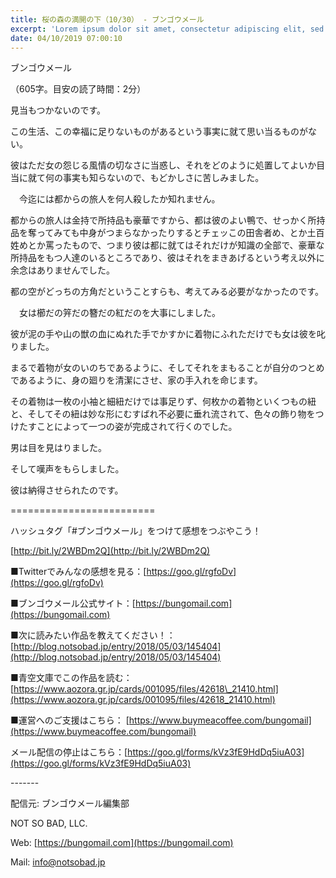 ```yaml
---
title: 桜の森の満開の下（10/30） - ブンゴウメール
excerpt: 'Lorem ipsum dolor sit amet, consectetur adipiscing elit, sed do eiusmod tempor incididunt ut labore et dolore magna aliqua. Praesent elementum facilisis leo vel fringilla est ullamcorper eget. At imperdiet dui accumsan sit amet nulla facilisi morbi tempus.'
date: 04/10/2019 07:00:10
---
```


ブンゴウメール

（605字。目安の読了時間：2分）

見当もつかないのです。

この生活、この幸福に足りないものがあるという事実に就て思い当るものがない。

彼はただ女の怨じる風情の切なさに当惑し、それをどのように処置してよいか目当に就て何の事実も知らないので、もどかしさに苦しみました。

　今迄には都からの旅人を何人殺したか知れません。

都からの旅人は金持で所持品も豪華ですから、都は彼のよい鴨で、せっかく所持品を奪ってみても中身がつまらなかったりするとチェッこの田舎者め、とか土百姓めとか罵ったもので、つまり彼は都に就てはそれだけが知識の全部で、豪華な所持品をもつ人達のいるところであり、彼はそれをまきあげるという考え以外に余念はありませんでした。

都の空がどっちの方角だということすらも、考えてみる必要がなかったのです。

　女は櫛だの笄だの簪だの紅だのを大事にしました。

彼が泥の手や山の獣の血にぬれた手でかすかに着物にふれただけでも女は彼を叱りました。

まるで着物が女のいのちであるように、そしてそれをまもることが自分のつとめであるように、身の廻りを清潔にさせ、家の手入れを命じます。

その着物は一枚の小袖と細紐だけでは事足りず、何枚かの着物といくつもの紐と、そしてその紐は妙な形にむすばれ不必要に垂れ流されて、色々の飾り物をつけたすことによって一つの姿が完成されて行くのでした。

男は目を見はりました。

そして嘆声をもらしました。

彼は納得させられたのです。

\=========================

ハッシュタグ「#ブンゴウメール」をつけて感想をつぶやこう！　

[http://bit.ly/2WBDm2Q](http://bit.ly/2WBDm2Q)

■Twitterでみんなの感想を見る：[https://goo.gl/rgfoDv](https://goo.gl/rgfoDv)

■ブンゴウメール公式サイト：[https://bungomail.com](https://bungomail.com)

■次に読みたい作品を教えてください！：[http://blog.notsobad.jp/entry/2018/05/03/145404](http://blog.notsobad.jp/entry/2018/05/03/145404)

■青空文庫でこの作品を読む：[https://www.aozora.gr.jp/cards/001095/files/42618\_21410.html](https://www.aozora.gr.jp/cards/001095/files/42618_21410.html)

■運営へのご支援はこちら： [https://www.buymeacoffee.com/bungomail](https://www.buymeacoffee.com/bungomail)

メール配信の停止はこちら：[https://goo.gl/forms/kVz3fE9HdDq5iuA03](https://goo.gl/forms/kVz3fE9HdDq5iuA03)

\-------

配信元: ブンゴウメール編集部

NOT SO BAD, LLC.

Web: [https://bungomail.com](https://bungomail.com)

Mail: info@notsobad.jp